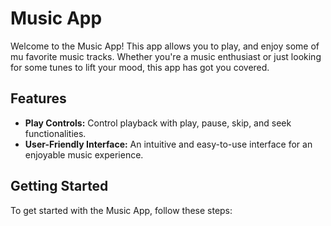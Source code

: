 
# Music App

Welcome to the Music App! This app allows you to play, and enjoy some of mu  favorite music tracks. Whether you're a music enthusiast or just looking for some tunes to lift your mood, this app has got you covered.

## Features


- **Play Controls:** Control playback with play, pause, skip, and seek functionalities.
- **User-Friendly Interface:** An intuitive and easy-to-use interface for an enjoyable music experience.

## Getting Started

To get started with the Music App, follow these steps:

